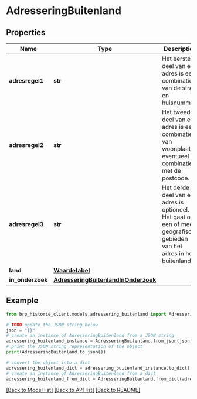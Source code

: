 # AdresseringBuitenland


## Properties

Name | Type | Description | Notes
------------ | ------------- | ------------- | -------------
**adresregel1** | **str** | Het eerste deel van een adres is een combinatie van de straat en huisnummer.  | [optional] 
**adresregel2** | **str** | Het tweede deel van een adres is een combinatie van woonplaats eventueel in combinatie met de postcode.  | [optional] 
**adresregel3** | **str** | Het derde deel van een adres is optioneel. Het gaat om een of meer geografische gebieden van het adres in het buitenland.  | [optional] 
**land** | [**Waardetabel**](Waardetabel.md) |  | [optional] 
**in_onderzoek** | [**AdresseringBuitenlandInOnderzoek**](AdresseringBuitenlandInOnderzoek.md) |  | [optional] 

## Example

```python
from brp_historie_client.models.adressering_buitenland import AdresseringBuitenland

# TODO update the JSON string below
json = "{}"
# create an instance of AdresseringBuitenland from a JSON string
adressering_buitenland_instance = AdresseringBuitenland.from_json(json)
# print the JSON string representation of the object
print(AdresseringBuitenland.to_json())

# convert the object into a dict
adressering_buitenland_dict = adressering_buitenland_instance.to_dict()
# create an instance of AdresseringBuitenland from a dict
adressering_buitenland_from_dict = AdresseringBuitenland.from_dict(adressering_buitenland_dict)
```
[[Back to Model list]](../README.md#documentation-for-models) [[Back to API list]](../README.md#documentation-for-api-endpoints) [[Back to README]](../README.md)


